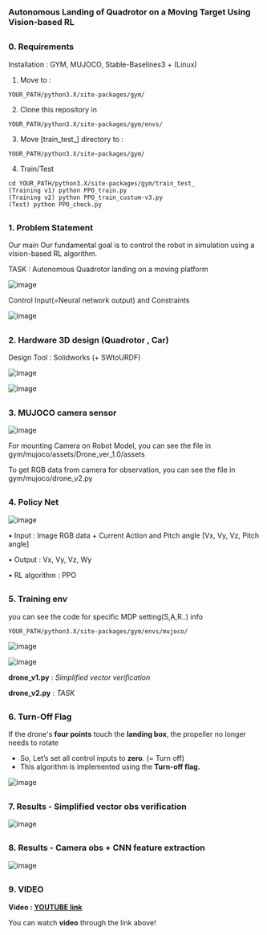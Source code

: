 ### Autonomous Landing of Quadrotor on a Moving Target Using Vision-based RL

##

### 0. Requirements
 Installation : GYM, MUJOCO, Stable-Baselines3 + (Linux)

  1. Move to :

    YOUR_PATH/python3.X/site-packages/gym/

  2. Clone this repository in

    YOUR_PATH/python3.X/site-packages/gym/envs/
    
  3. Move [train_test_] directory to :

    YOUR_PATH/python3.X/site-packages/gym/
    
  4. Train/Test

    cd YOUR_PATH/python3.X/site-packages/gym/train_test_
    (Training v1) python PPO_train.py
    (Training v2) python PPO_train_custum-v3.py
    (Test) python PPO_check.py
    
    
##
### 1. Problem Statement

Our main Our fundamental goal is to control the robot in simulation using a vision-based RL algorithm.

TASK : Autonomous Quadrotor landing on a moving platform

![image](https://user-images.githubusercontent.com/74540268/185775849-b4881703-71ee-4586-89ba-700f46be91fe.png)

Control Input(=Neural network output) and Constraints

![image](https://user-images.githubusercontent.com/74540268/185776322-f5fa4236-0a05-459e-a7a0-0ec807ba0804.png)



##
### 2. Hardware 3D design (Quadrotor , Car)
Design Tool : Solidworks (+ SWtoURDF)

![image](https://user-images.githubusercontent.com/74540268/185776303-fdaf7820-8d68-4629-a288-89ec259749b0.png)

![image](https://user-images.githubusercontent.com/74540268/185776307-e8b13675-5676-4957-b6d4-6578ada9bd79.png)




##
### 3. MUJOCO camera sensor

![image](https://user-images.githubusercontent.com/74540268/185775919-4f4f988f-cbda-4e34-bc03-3f3266dd3ffe.png)

For mounting Camera on Robot Model, you can see the file in gym/mujoco/assets/Drone_ver_1.0/assets

To get RGB data from camera for observation, you can see the file in gym/mujoco/drone_v2.py


##
### 4. Policy Net

![image](https://user-images.githubusercontent.com/74540268/185775942-a8166c51-4d8f-469e-8736-09e43c570ecc.png)


• Input : Image RGB data + Current Action and Pitch angle [Vx, Vy, Vz, Pitch angle] 

• Output : Vx, Vy, Vz, Wy 

• RL algorithm : PPO


##
### 5. Training env
you can see the code for specific MDP setting(S,A,R..) info

    YOUR_PATH/python3.X/site-packages/gym/envs/mujoco/

![image](https://user-images.githubusercontent.com/74540268/185776069-f8405f81-4210-43bd-ae8e-ef32d35d75a7.png)

![image](https://user-images.githubusercontent.com/74540268/185776080-080c067f-6dfe-445c-acf4-8d8806997694.png)


**drone_v1.py** : *Simplified vector verification*

**drone_v2.py** : *TASK*



##
### 6. Turn-Off Flag
If the drone's **four points** touch the **landing box**, the propeller no longer needs to rotate
- So, Let’s set all control inputs to **zero**. (= Turn off)
- This algorithm is implemented using the **Turn-off flag.**

![image](https://user-images.githubusercontent.com/74540268/185776157-647001d5-972e-439f-9519-dd259a906a2a.png)



##
### 7. Results - Simplified vector obs verification


![image](https://user-images.githubusercontent.com/74540268/185776165-aca0bcc1-1f3d-4afd-a6a5-cca552157b31.png)

##
### 8. Results - Camera obs + CNN feature extraction
  

![image](https://user-images.githubusercontent.com/74540268/185776173-31debad8-05aa-4546-94ab-1093d1aadc95.png)


##

### 9. VIDEO

**Video : [YOUTUBE link](https://youtu.be/n8gWz1U0qKk)**

You can watch **video** through the link above!



##
